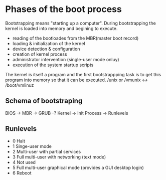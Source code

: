 
# Phases of the boot process
Bootstrapping  means "starting up a computer". During bootstrapping the kernel is loaded into memory and begining to execute.
- reading of the bootloades from the MBR(master boot record)
- loading & initialization of the kernel
- device detection & configuration
- creation of kernel process
- administrator intervention (single-user mode onluy)
- execution of the system startup scripts

The kernel is itself a program and the first bootstrappping task is to get this program into memory so that it can be executed.
/unix or /vmunix <-> /boot/vmlinuz

## Schema of bootstraping
 BIOS -> MBR -> GRUB -? Kernel -> Init Process -> Runlevels

## Runlevels
- 0 Halt
- 1 Singe-user mode
- 2 Multi-user with partial services
- 3 Full multi-user with networking (text mode)
- 4 Not used
- 5 Full multi-user graphical mode (provides a GUI desktop login)
- 6 Reboot
